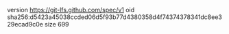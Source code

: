 version https://git-lfs.github.com/spec/v1
oid sha256:d5423a45038ccded06d5f93b77d4380358d4f74374378341dc8ee329ecad9c0e
size 699
